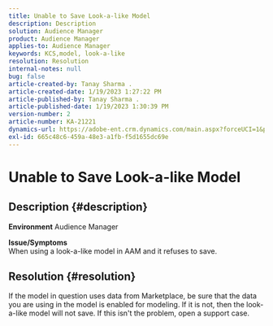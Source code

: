 ```yaml
---
title: Unable to Save Look-a-like Model
description: Description
solution: Audience Manager
product: Audience Manager
applies-to: Audience Manager
keywords: KCS,model, look-a-like
resolution: Resolution
internal-notes: null
bug: false
article-created-by: Tanay Sharma .
article-created-date: 1/19/2023 1:27:22 PM
article-published-by: Tanay Sharma .
article-published-date: 1/19/2023 1:30:39 PM
version-number: 2
article-number: KA-21221
dynamics-url: https://adobe-ent.crm.dynamics.com/main.aspx?forceUCI=1&pagetype=entityrecord&etn=knowledgearticle&id=8a55e2fb-fc97-ed11-aad1-6045bd006e5a
exl-id: 665c48c6-459a-48e3-a1fb-f5d1655dc69e
---
```

# Unable to Save Look-a-like Model

## Description {#description}

<b>Environment</b>
Audience Manager


<b>Issue/Symptoms</b><br>When using a look-a-like model in AAM and it refuses to save.<br>

## Resolution {#resolution}


If the model in question uses data from Marketplace, be sure that the data you are using in the model is enabled for modeling. If it is not, then the look-a-like model will not save. If this isn't the problem, open a support case.
